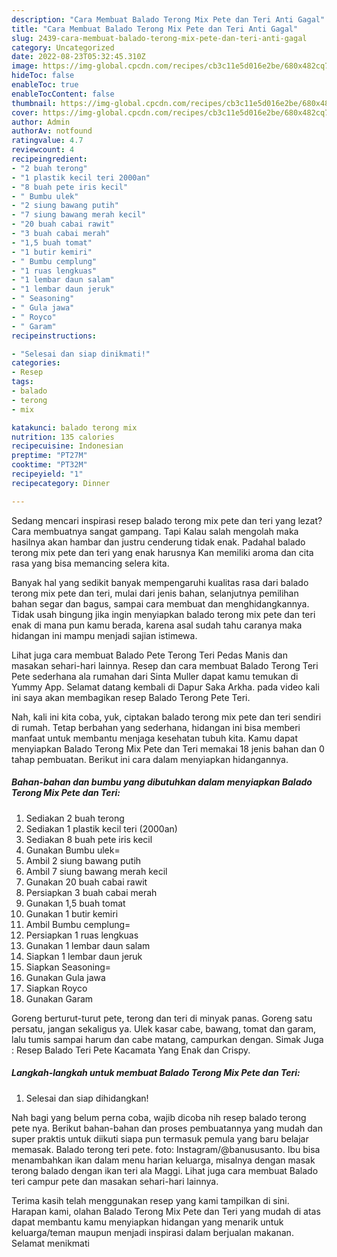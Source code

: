 ```yaml
---
description: "Cara Membuat Balado Terong Mix Pete dan Teri Anti Gagal"
title: "Cara Membuat Balado Terong Mix Pete dan Teri Anti Gagal"
slug: 2439-cara-membuat-balado-terong-mix-pete-dan-teri-anti-gagal
category: Uncategorized
date: 2022-08-23T05:32:45.310Z
image: https://img-global.cpcdn.com/recipes/cb3c11e5d016e2be/680x482cq70/balado-terong-mix-pete-dan-teri-foto-resep-utama.jpg
hideToc: false
enableToc: true
enableTocContent: false
thumbnail: https://img-global.cpcdn.com/recipes/cb3c11e5d016e2be/680x482cq70/balado-terong-mix-pete-dan-teri-foto-resep-utama.jpg
cover: https://img-global.cpcdn.com/recipes/cb3c11e5d016e2be/680x482cq70/balado-terong-mix-pete-dan-teri-foto-resep-utama.jpg
author: Admin
authorAv: notfound
ratingvalue: 4.7
reviewcount: 4
recipeingredient:
- "2 buah terong"
- "1 plastik kecil teri 2000an"
- "8 buah pete iris kecil"
- " Bumbu ulek"
- "2 siung bawang putih"
- "7 siung bawang merah kecil"
- "20 buah cabai rawit"
- "3 buah cabai merah"
- "1,5 buah tomat"
- "1 butir kemiri"
- " Bumbu cemplung"
- "1 ruas lengkuas"
- "1 lembar daun salam"
- "1 lembar daun jeruk"
- " Seasoning"
- " Gula jawa"
- " Royco"
- " Garam"
recipeinstructions:

- "Selesai dan siap dinikmati!"
categories:
- Resep
tags:
- balado
- terong
- mix

katakunci: balado terong mix 
nutrition: 135 calories
recipecuisine: Indonesian
preptime: "PT27M"
cooktime: "PT32M"
recipeyield: "1"
recipecategory: Dinner

---
```



Sedang mencari inspirasi resep balado terong mix pete dan teri yang lezat? Cara membuatnya sangat gampang. Tapi Kalau salah mengolah maka hasilnya akan hambar dan justru cenderung tidak enak. Padahal balado terong mix pete dan teri yang enak harusnya Kan memiliki aroma dan cita rasa yang bisa memancing selera kita.


Banyak hal yang sedikit banyak mempengaruhi kualitas rasa dari balado terong mix pete dan teri, mulai dari jenis bahan, selanjutnya pemilihan bahan segar dan bagus, sampai cara membuat dan menghidangkannya. Tidak usah bingung jika ingin menyiapkan balado terong mix pete dan teri enak di mana pun kamu berada, karena asal sudah tahu caranya maka hidangan ini mampu menjadi sajian istimewa.

Lihat juga cara membuat Balado Pete Terong Teri Pedas Manis dan masakan sehari-hari lainnya. Resep dan cara membuat Balado Terong Teri Pete sederhana ala rumahan dari Sinta Muller dapat kamu temukan di Yummy App. Selamat datang kembali di Dapur Saka Arkha. pada video kali ini saya akan membagikan resep Balado Terong Pete Teri.


Nah, kali ini kita coba, yuk, ciptakan balado terong mix pete dan teri sendiri di rumah. Tetap berbahan yang sederhana, hidangan ini bisa memberi manfaat untuk membantu menjaga kesehatan tubuh kita. Kamu dapat menyiapkan Balado Terong Mix Pete dan Teri memakai 18 jenis bahan dan 0 tahap pembuatan. Berikut ini cara dalam menyiapkan hidangannya.

<!--inarticleads1-->

##### Bahan-bahan dan bumbu yang dibutuhkan dalam menyiapkan Balado Terong Mix Pete dan Teri:

1. Sediakan 2 buah terong
1. Sediakan 1 plastik kecil teri (2000an)
1. Sediakan 8 buah pete iris kecil
1. Gunakan  Bumbu ulek=
1. Ambil 2 siung bawang putih
1. Ambil 7 siung bawang merah kecil
1. Gunakan 20 buah cabai rawit
1. Persiapkan 3 buah cabai merah
1. Gunakan 1,5 buah tomat
1. Gunakan 1 butir kemiri
1. Ambil  Bumbu cemplung=
1. Persiapkan 1 ruas lengkuas
1. Gunakan 1 lembar daun salam
1. Siapkan 1 lembar daun jeruk
1. Siapkan  Seasoning=
1. Gunakan  Gula jawa
1. Siapkan  Royco
1. Gunakan  Garam


Goreng berturut-turut pete, terong dan teri di minyak panas. Goreng satu persatu, jangan sekaligus ya⁣. Ulek kasar cabe, bawang, tomat dan garam, lalu tumis sampai harum dan cabe matang, campurkan dengan. Simak Juga : Resep Balado Teri Pete Kacamata Yang Enak dan Crispy. 

<!--inarticleads2-->

##### Langkah-langkah untuk membuat Balado Terong Mix Pete dan Teri:


1. Selesai dan siap dihidangkan!

Nah bagi yang belum perna coba, wajib dicoba nih resep balado terong pete nya. Berikut bahan-bahan dan proses pembuatannya yang mudah dan super praktis untuk diikuti siapa pun termasuk pemula yang baru belajar memasak. Balado terong teri pete. foto: Instagram/@banususanto. Ibu bisa menambahkan ikan dalam menu harian keluarga, misalnya dengan masak terong balado dengan ikan teri ala Maggi. Lihat juga cara membuat Balado teri campur pete dan masakan sehari-hari lainnya. 

Terima kasih telah menggunakan resep yang kami tampilkan di sini. Harapan kami, olahan Balado Terong Mix Pete dan Teri yang mudah di atas dapat membantu kamu menyiapkan hidangan yang menarik untuk keluarga/teman maupun menjadi inspirasi dalam berjualan makanan. Selamat menikmati
